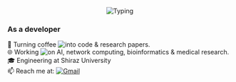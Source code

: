 <p align="center">
  <img src="https://readme-typing-svg.herokuapp.com?lines=Hi+there+👋+I+am+Saba+Zare&width=800&height=50" alt="Typing" />
</p>


### As a developer
🚀 Turning coffee ![into](https://img.shields.io/badge/into-red) code & research papers.  
🌐 Working ![on](https://img.shields.io/badge/on-red) AI, network computing, bioinformatics & medical research.  
🎓 Engineering at Shiraz University  
📫 Reach me at: [![Gmail](https://img.shields.io/badge/Gmail-D14836?style=flat&logo=gmail&logoColor=white)](mailto:sabazare.zrz@gmail.com)




